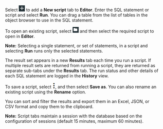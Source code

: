 
Select ![../Images/editor-add-sql-script.jpg](../Images/editor-add-sql-script.jpg) to add a **New script** tab to **Editor**. Enter the SQL statement or script and select **Run**. You can drag a table from the list of tables in the object browser to use in the SQL statement.

To open an existing script, select ![../Images/editor-sql-scripts-folder.jpg](../Images/editor-sql-scripts-folder.jpg) and then select the required script to open in **Editor**.

**Note:** Selecting a single statement, or set of statements, in a script and selecting **Run** runs only the selected statements.

The result set appears in a new **Results** tab each time you run a script. If multiple result sets are returned from running a script, they are returned as separate sub-tabs under the **Results** tab. The run status and other details of each SQL statement are logged in the **History** view. 

To save a script, select ![../Images/MoreOptions.png](../Images/MoreOptions.png), and then select **Save as**. You can also rename an existing script using the **Rename** option.

You can sort and filter the results and export them in an Excel, JSON, or CSV format and copy them to the clipboard.

**Note:** Script tabs maintain a session with the database based on the configuration of sessions (default 15 minutes, maximum 60 minutes).

